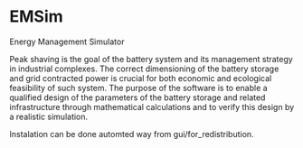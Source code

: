 # EMSim
Energy Management Simulator

Peak shaving is the goal of the battery system and its management strategy in industrial complexes. The correct dimensioning of the battery storage and grid contracted power is crucial for both economic and ecological feasibility of such system. The purpose of the software is to enable a qualified design of the parameters of the battery storage and related infrastructure through mathematical calculations and to verify this design by a realistic simulation.

Instalation can be done automted way from gui/for_redistribution.
